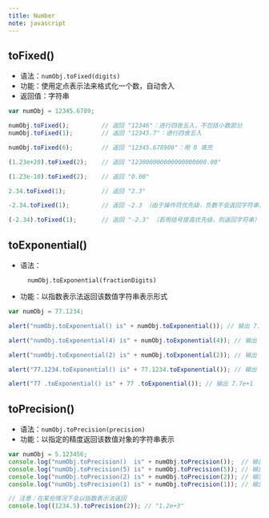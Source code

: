 ```yaml
---
title: Number
note: javascript
---
```


## toFixed()

* 语法：`numObj.toFixed(digits)`
* 功能：使用定点表示法来格式化一个数，自动舍入
* 返回值：字符串

```javascript
var numObj = 12345.6789;

numObj.toFixed();         // 返回 "12346"：进行四舍五入，不包括小数部分
numObj.toFixed(1);        // 返回 "12345.7"：进行四舍五入

numObj.toFixed(6);        // 返回 "12345.678900"：用 0 填充

(1.23e+20).toFixed(2);    // 返回 "123000000000000000000.00"

(1.23e-10).toFixed(2);    // 返回 "0.00"

2.34.toFixed(1);          // 返回 "2.3"

-2.34.toFixed(1);         // 返回 -2.3 （由于操作符优先级，负数不会返回字符串）

(-2.34).toFixed(1);       // 返回 "-2.3" （若用括号提高优先级，则返回字符串）
```

## toExponential()

* 语法：

        numObj.toExponential(fractionDigits)

* 功能：以指数表示法返回该数值字符串表示形式

```javascript
var numObj = 77.1234;

alert("numObj.toExponential() is" + numObj.toExponential()); // 输出 7.71234e+1

alert("numObj.toExponential(4) is" + numObj.toExponential(4)); // 输出 7.7123e+1

alert("numObj.toExponential(2) is" + numObj.toExponential(2)); // 输出 7.71e+1

alert("77.1234.toExponential() is" + 77.1234.toExponential()); // 输出 7.71234e+1

alert("77 .toExponential() is" + 77 .toExponential()); // 输出 7.7e+1
```

## toPrecision()

* 语法：`numObj.toPrecision(precision)`
* 功能：以指定的精度返回该数值对象的字符串表示

```javascript
var numObj = 5.123456;
console.log("numObj.toPrecision()  is" + numObj.toPrecision());  // 输出 5.123456
console.log("numObj.toPrecision(5) is" + numObj.toPrecision(5)); // 输出 5.1235
console.log("numObj.toPrecision(2) is" + numObj.toPrecision(2)); // 输出 5.1
console.log("numObj.toPrecision(1) is" + numObj.toPrecision(1)); // 输出 5

// 注意：在某些情况下会以指数表示法返回
console.log((1234.5).toPrecision(2)); // "1.2e+3"
```

